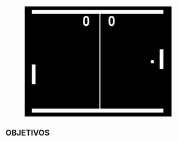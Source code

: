 <p align="center"><img  width="400"  height="300"  src="https://github.com/FerreiraWalter/Pong-game/blob/main/img/PONG.png">
 
 ## OBJETIVOS
